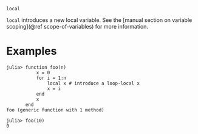 ```
local
```

`local` introduces a new local variable. See the [manual section on variable scoping](@ref scope-of-variables) for more information.

# Examples

```jldoctest
julia> function foo(n)
           x = 0
           for i = 1:n
               local x # introduce a loop-local x
               x = i
           end
           x
       end
foo (generic function with 1 method)

julia> foo(10)
0
```
